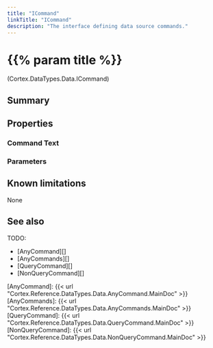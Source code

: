 ```yaml
---
title: "ICommand"
linkTitle: "ICommand"
description: "The interface defining data source commands."
---
```


# {{% param title %}}

<p class="namespace">(Cortex.DataTypes.Data.ICommand)</p>

## Summary

## Properties

### Command Text

### Parameters

## Known limitations

None

## See also

TODO:

- [AnyCommand][]
- [AnyCommands][]
- [QueryCommand][]
- [NonQueryCommand][]

[AnyCommand]: {{< url "Cortex.Reference.DataTypes.Data.AnyCommand.MainDoc" >}}
[AnyCommands]: {{< url "Cortex.Reference.DataTypes.Data.AnyCommands.MainDoc" >}}
[QueryCommand]: {{< url "Cortex.Reference.DataTypes.Data.QueryCommand.MainDoc" >}}
[NonQueryCommand]: {{< url "Cortex.Reference.DataTypes.Data.NonQueryCommand.MainDoc" >}}
